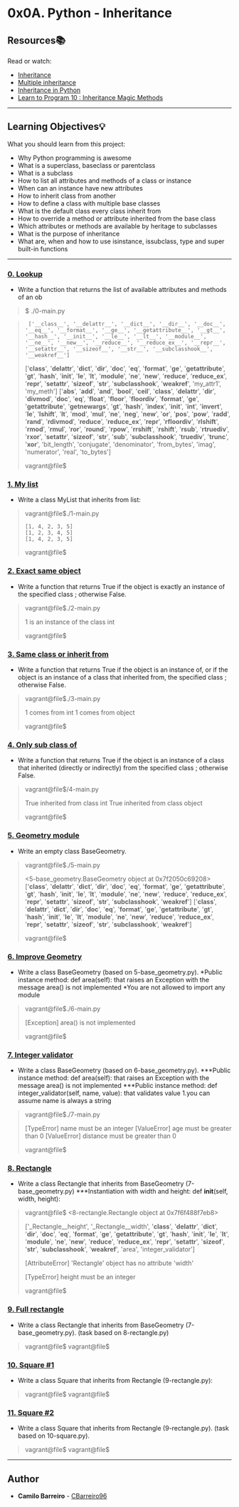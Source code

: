 # 0x0A. Python - Inheritance

## Resources:books:
Read or watch:
* [Inheritance](https://intranet.hbtn.io/rltoken/E2Bs3bxX8GuSEKuWqswU7g)
* [Multiple inheritance](https://intranet.hbtn.io/rltoken/auwnZOKkBZ97JaLtrMryuA)
* [Inheritance in Python](https://intranet.hbtn.io/rltoken/ycewwwPmDpXqRp2R1FW51w)
* [Learn to Program 10 : Inheritance Magic Methods](https://intranet.hbtn.io/rltoken/F8LUzmvPI4yur1Z37ZM1fQ)

---
## Learning Objectives:bulb:
What you should learn from this project:

* Why Python programming is awesome 
* What is a superclass, baseclass or parentclass
* What is a subclass
* How to list all attributes and methods of a class or instance
* When can an instance have new attributes
* How to inherit class from another
* How to define a class with multiple base classes 
* What is the default class every class inherit from
* How to override a method or attribute inherited from the base class
* Which attributes or methods are available by heritage to subclasses
* What is the purpose of inheritance
* What are, when and how to use isinstance, issubclass, type and super built-in functions

---

### [0. Lookup](./0-lookup.py)
* Write a function that returns the list of available attributes and methods of an ob
>$ ./0-main.py

>      ['__class__', '__delattr__', '__dict__', '__dir__', '__doc__', '__eq__', '__format__', '__ge__', '__getattribute__', '__gt__', '__hash__', '__init__', '__le__', '__lt__', '__module__', '__ne__', '__new__', '__reduce__', '__reduce_ex__', '__repr__', '__setattr__', '__sizeof__', '__str__', '__subclasshook__', '__weakref__']
>['__class__', '__delattr__', '__dict__', '__dir__', '__doc__', '__eq__', '__format__', '__ge__', '__getattribute__', '__gt__', '__hash__', '__init__', '__le__', '__lt__', '__module__', '__ne__', '__new__', '__reduce__', '__reduce_ex__', '__repr__', '__setattr__', '__sizeof__', '__str__', '__subclasshook__', '__weakref__', 'my_attr1', 'my_meth']
>['__abs__', '__add__', '__and__', '__bool__', '__ceil__', '__class__', '__delattr__', '__dir__', '__divmod__', '__doc__', '__eq__', '__float__', '__floor__', '__floordiv__', '__format__', '__ge__', '__getattribute__', '__getnewargs__', '__gt__', '__hash__', '__index__', '__init__', '__int__', '__invert__', '__le__', '__lshift__', '__lt__', '__mod__', '__mul__', '__ne__', '__neg__', '__new__', '__or__', '__pos__', '__pow__', '__radd__', '__rand__', '__rdivmod__', '__reduce__', '__reduce_ex__', '__repr__', '__rfloordiv__', '__rlshift__', '__rmod__', '__rmul__', '__ror__', '__round__', '__rpow__', '__rrshift__', '__rshift__', '__rsub__', '__rtruediv__', '__rxor__', '__setattr__', '__sizeof__', '__str__', '__sub__', '__subclasshook__', '__truediv__', '__trunc__', '__xor__', 'bit_length', 'conjugate', 'denominator', 'from_bytes', 'imag', 'numerator', 'real', 'to_bytes']
>
>vagrant@file$

### [1. My list](./1-my_list.py)
* Write a class MyList that inherits from list:
>vagrant@file$./1-main.py
>
>     [1, 4, 2, 3, 5]
>     [1, 2, 3, 4, 5]
>     [1, 4, 2, 3, 5]
>vagrant@file$
### [2. Exact same object](./2-is_same_class.py)
* Write a function that returns True if the object is exactly an instance of the specified class ; otherwise False.
>vagrant@file$./2-main.py
>
>1 is an instance of the class int
>
>vagrant@file$
### [3. Same class or inherit from](./3-is_kind_of_class.py)
* Write a function that returns True if the object is an instance of, or if the object is an instance of a class that inherited from, the specified class ; otherwise False.
>vagrant@file$./3-main.py
>
>1 comes from int
>1 comes from object
>
>vagrant@file$
### [4. Only sub class of](./4-inherits_from.py)
* Write a function that returns True if the object is an instance of a class that inherited (directly or indirectly) from the specified class ; otherwise False.
>vagrant@file$/4-main.py
>
>True inherited from class int
>True inherited from class object
>
>vagrant@file$
### [5. Geometry module](./5-base_geometry.py)
* Write an empty class BaseGeometry.
>vagrant@file$./5-main.py
>
><5-base_geometry.BaseGeometry object at 0x7f2050c69208>
>['__class__', '__delattr__', '__dict__', '__dir__', '__doc__', '__eq__', '__format__', '__ge__', '__getattribute__', '__gt__', '__hash__', '__init__', '__le__', '__lt__', '__module__', '__ne__', '__new__', '__reduce__', '__reduce_ex__', '__repr__', '__setattr__', '__sizeof__', '__str__', '__subclasshook__', '__weakref__']
>['__class__', '__delattr__', '__dict__', '__dir__', '__doc__', '__eq__', '__format__', '__ge__', '__getattribute__', '__gt__', '__hash__', '__init__', '__le__', '__lt__', '__module__', '__ne__', '__new__', '__reduce__', '__reduce_ex__', '__repr__', '__setattr__', '__sizeof__', '__str__', '__subclasshook__', '__weakref__']
>
>vagrant@file$
### [6. Improve Geometry](./6-base_geometry.py)
* Write a class BaseGeometry (based on 5-base_geometry.py).
  *Public instance method: def area(self): that raises an Exception with the message area() is not implemented
  *You are not allowed to import any module
>vagrant@file$./6-main.py
>
>[Exception] area() is not implemented
>
>vagrant@file$
### [7. Integer validator](./7-base_geometry.py)
* Write a class BaseGeometry (based on 6-base_geometry.py).
  ***Public instance method: def area(self): that raises an Exception with the message area() is not implemented
  ***Public instance method: def integer_validator(self, name, value): that validates value
	  1.you can assume name is always a string
>vagrant@file$./7-main.py
>
>[TypeError] name must be an integer
>[ValueError] age must be greater than 0
>[ValueError] distance must be greater than 0
>
>vagrant@file$
### [8. Rectangle](./8-rectangle.py)
* Write a class Rectangle that inherits from BaseGeometry (7-base_geometry.py)
  ***Instantiation with width and height: def __init__(self, width, height):
>vagrant@file$
><8-rectangle.Rectangle object at 0x7f6f488f7eb8>
>
>['_Rectangle__height', '_Rectangle__width', '__class__', '__delattr__', '__dict__', '__dir__', '__doc__', '__eq__', '__format__', '__ge__', '__getattribute__', '__gt__', '__hash__', '__init__', '__le__', '__lt__', '__module__', '__ne__', '__new__', '__reduce__', '__reduce_ex__', '__repr__', '__setattr__', '__sizeof__', '__str__', '__subclasshook__', '__weakref__', 'area', 'integer_validator']
>
>[AttributeError] 'Rectangle' object has no attribute 'width'
>
>[TypeError] height must be an integer
>
>vagrant@file$
### [9. Full rectangle](./9-rectangle.py)
* Write a class Rectangle that inherits from BaseGeometry (7-base_geometry.py).
(task based on 8-rectangle.py)
>vagrant@file$
>vagrant@file$
### [10. Square #1](./10-square.py)
* Write a class Square that inherits from Rectangle (9-rectangle.py):
>vagrant@file$
>vagrant@file$
### [11. Square #2](./11-square.py)
* Write a class Square that inherits from Rectangle (9-rectangle.py).
(task based on 10-square.py).
>vagrant@file$
>vagrant@file$

---

## Author
* **Camilo Barreiro** - [CBarreiro96](https://github.com/CBarreiro96?tab=repositories)
